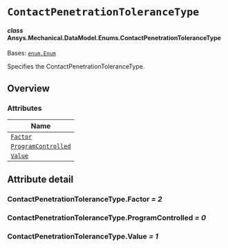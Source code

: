 # `ContactPenetrationToleranceType`

<a id="ansys.mechanical.stubs.v242.Ansys.Mechanical.DataModel.Enums.ContactPenetrationToleranceType"></a>

#### *class* Ansys.Mechanical.DataModel.Enums.ContactPenetrationToleranceType

Bases: [`enum.Enum`](https://docs.python.org/3/library/enum.html#enum.Enum)

Specifies the ContactPenetrationToleranceType.

<!-- !! processed by numpydoc !! -->

<a id="overview"></a>

## Overview

### Attributes

| Name |
| --------------------------------------------------------------------------- |
| [`Factor`](#ContactPenetrationToleranceType.Factor) |
| [`ProgramControlled`](#ContactPenetrationToleranceType.ProgramControlled) |
| [`Value`](#ContactPenetrationToleranceType.Value) |

<a id="attribute-detail"></a>

## Attribute detail

<a id="ContactPenetrationToleranceType.Factor"></a>

### ContactPenetrationToleranceType.Factor *= 2*

<a id="ContactPenetrationToleranceType.ProgramControlled"></a>

### ContactPenetrationToleranceType.ProgramControlled *= 0*

<a id="ContactPenetrationToleranceType.Value"></a>

### ContactPenetrationToleranceType.Value *= 1*


